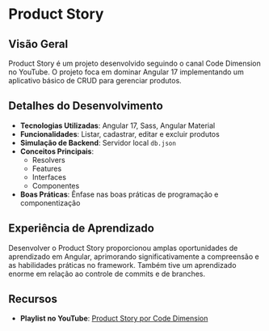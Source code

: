 # Product Story

## Visão Geral
Product Story é um projeto desenvolvido seguindo o canal Code Dimension no YouTube. O projeto foca em dominar Angular 17 implementando um aplicativo básico de CRUD para gerenciar produtos.

## Detalhes do Desenvolvimento
- **Tecnologias Utilizadas**: Angular 17, Sass, Angular Material
- **Funcionalidades**: Listar, cadastrar, editar e excluir produtos
- **Simulação de Backend**: Servidor local `db.json`
- **Conceitos Principais**:
  - Resolvers
  - Features
  - Interfaces
  - Componentes
- **Boas Práticas**: Ênfase nas boas práticas de programação e componentização

## Experiência de Aprendizado
Desenvolver o Product Story proporcionou amplas oportunidades de aprendizado em Angular, aprimorando significativamente a compreensão e as habilidades práticas no framework. Também tive um aprendizado enorme em relação ao controle de commits e de branches. 

## Recursos
- **Playlist no YouTube**: [Product Story por Code Dimension](https://www.youtube.com/playlist?list=PLXEUJjGpEX7zwdFSAzIPiSf9p0tOeI1Yu)
